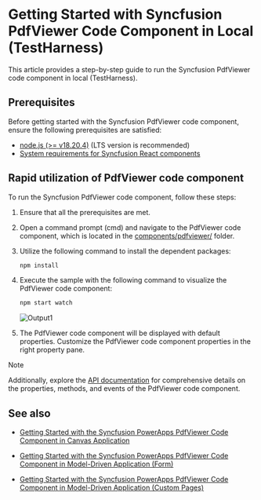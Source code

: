 # Getting Started with Syncfusion PdfViewer Code Component in Local (TestHarness)

This article provides a step-by-step guide to run the Syncfusion PdfViewer code component in local (TestHarness).

## Prerequisites

Before getting started with the Syncfusion PdfViewer code component, ensure the following prerequisites are satisfied:

- [node.js  (>= v18.20.4)](https://nodejs.org/en/download/) (LTS version is recommended)
- [System requirements for Syncfusion React components](https://ej2.syncfusion.com/react/documentation/system-requirement)

## Rapid utilization of PdfViewer code component

To run the Syncfusion PdfViewer code component, follow these steps:

1. Ensure that all the prerequisites are met.

2. Open a command prompt (cmd) and navigate to the PdfViewer code component, which is located in the [components/pdfviewer/](./) folder.

3. Utilize the following command to install the dependent packages:

    ```bash
    npm install
    ```

4. Execute the sample with the following command to visualize the PdfViewer code component:

    ```bash
    npm start watch
    ```

    ![Output1](../../docs/images/pdfviewer/CC-Output1.png)

5. The PdfViewer code component will be displayed with default properties. Customize the PdfViewer code component properties in the right property pane.

> [!NOTE]
> Additionally, explore the [API documentation](../../docs/pdfviewer/api.md) for comprehensive details on the properties, methods, and events of the PdfViewer code component.

## See also

- [Getting Started with the Syncfusion PowerApps PdfViewer Code Component in Canvas Application](../../docs/pdfviewer/getting-started-with-canvas.md)

- [Getting Started with the Syncfusion PowerApps PdfViewer Code Component in Model-Driven Application (Form)](../../docs/pdfviewer/getting-started-with-model-driven-form.md)

- [Getting Started with the Syncfusion PowerApps PdfViewer Code Component in Model-Driven Application (Custom Pages)](../../docs/pdfviewer/getting-started-with-model-driven-custom-pages.md)
